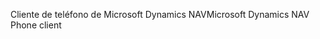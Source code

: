 <span data-ttu-id="2d114-101">Cliente de teléfono de Microsoft Dynamics NAV</span><span class="sxs-lookup"><span data-stu-id="2d114-101">Microsoft Dynamics NAV Phone client</span></span>